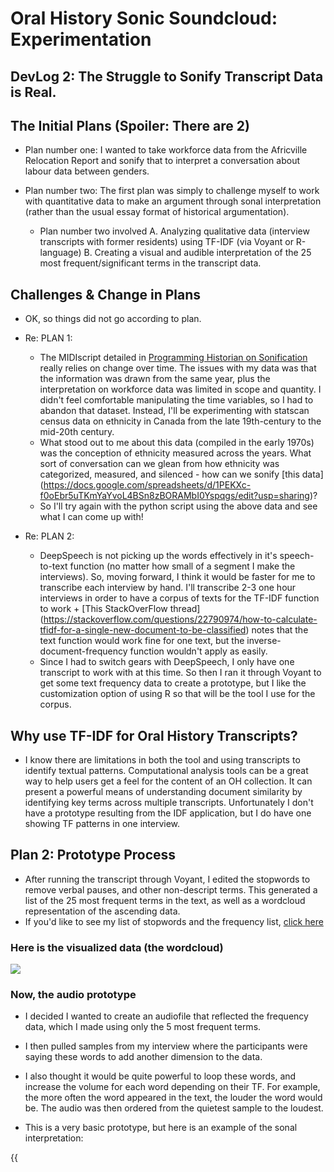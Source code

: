 # Oral History Sonic Soundcloud: Experimentation

## DevLog 2: The Struggle to Sonify Transcript Data is Real.

## The Initial Plans (Spoiler: There are 2)

+ Plan number one: I wanted to take workforce data from the Africville Relocation Report and sonify that to interpret a conversation about labour data between genders. 

+ Plan number two: The first plan was simply to challenge myself to work with quantitative data to make an argument through sonal interpretation (rather than the usual essay format of historical argumentation). 

	- Plan number two involved 
	A. Analyzing qualitative data (interview transcripts with former residents) using TF-IDF (via Voyant or R-language)
	B. Creating a visual and audible interpretation of the 25 most frequent/significant terms in the transcript data.

## Challenges & Change in Plans

+ OK, so things did not go according to plan. 

+ Re: PLAN 1: 
	+ The MIDIscript detailed in [Programming Historian on Sonification](https://programminghistorian.org/en/lessons/sonification) really relies on change over time. The issues with my data was that the information was drawn from the same year, plus the interpretation on workforce data was limited in scope and quantity. I didn't feel comfortable manipulating the time variables, so I had to abandon that dataset. Instead, I'll be experimenting with statscan census data on ethnicity in Canada from the late 19th-century to the mid-20th century. 
	+ What stood out to me about this data (compiled in the early 1970s) was the conception of ethnicity measured across the years. What sort of conversation can we glean from how ethnicity was categorized, measured, and silenced - how can we sonify [this data] (https://docs.google.com/spreadsheets/d/1PEKXc-f0oEbr5uTKmYaYvoL4BSn8zBORAMbI0Yspqgs/edit?usp=sharing)?
	+ So I'll try again with the python script using the above data and see what I can come up with!

+ Re: PLAN 2:
	+ DeepSpeech is not picking up the words effectively in it's speech-to-text function (no matter how small of a segment I make the interviews). So, moving forward, I think it would be faster for me to transcribe each interview by hand. I'll transcribe 2-3 one hour interviews in order to have a corpus of texts for the TF-IDF function to work
			+ [This StackOverFlow thread] (https://stackoverflow.com/questions/22790974/how-to-calculate-tfidf-for-a-single-new-document-to-be-classified) notes that the text function would work fine for one text, but the inverse-document-frequency function wouldn't apply as easily.
	+ Since I had to switch gears with DeepSpeech, I only have one transcript to work with at this time. So then I ran it through Voyant to get some text frequency data to create a prototype, but I like the customization option of using R so that will be the tool I use for the corpus.

## Why use TF-IDF for Oral History Transcripts?

+ I know there are limitations in both the tool and using transcripts to identify textual patterns. Computational analysis tools can be a great way to help users get a feel for the content of an OH collection. It can present a powerful means of understanding document similarity by identifying key terms across multiple transcripts. Unfortunately I don't have a prototype resulting from the IDF application, but I do have one showing TF patterns in one interview.

## Plan 2: Prototype Process

+ After running the transcript through Voyant, I edited the stopwords to remove verbal pauses, and other non-descript terms. This generated a list of the 25 most frequent terms in the text, as well as a wordcloud representation of the ascending data. 
+ If you'd like to see my list of stopwords and the frequency list, [click here](https://docs.google.com/spreadsheets/d/1ABT2dhzQNmu6CMsxs7JfuKs9PPKirIaME9gAUebSfG4/edit?usp=sharing)

### Here is the visualized data (the wordcloud)	

![](/images/Wordcloud.png)	


### Now, the audio prototype

+ I decided I wanted to create an audiofile that reflected the frequency data, which I made using only the 5 most frequent terms.
+ I then pulled samples from my interview where the participants were saying these words to add another dimension to the data.
+ I also thought it would be quite powerful to loop these words, and increase the volume for each word depending on their TF. For example, the more often the word appeared in the text, the louder the word would be. The audio was then ordered from the quietest sample to the loudest.

+ This is a very basic prototype, but here is an example of the sonal interpretation:

{{<audio src="/posts/Transcript-Soundcloud.mp3" >}}
	
